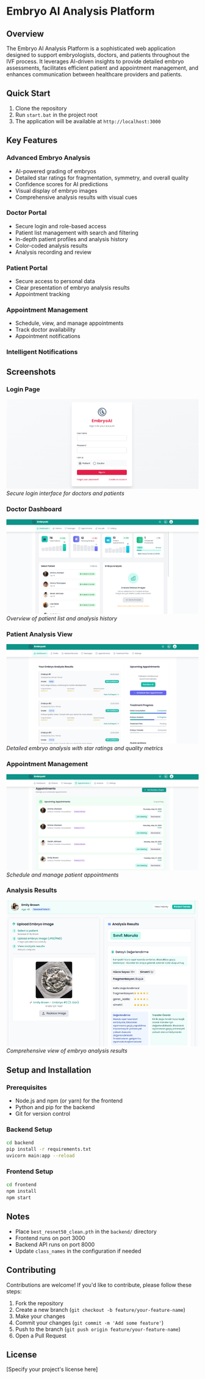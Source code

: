# Embryo AI Analysis Platform

## Overview

The Embryo AI Analysis Platform is a sophisticated web application designed to support embryologists, doctors, and patients throughout the IVF process. It leverages AI-driven insights to provide detailed embryo assessments, facilitates efficient patient and appointment management, and enhances communication between healthcare providers and patients.

## Quick Start

1. Clone the repository
2. Run `start.bat` in the project root
3. The application will be available at `http://localhost:3000`

## Key Features

### Advanced Embryo Analysis
- AI-powered grading of embryos
- Detailed star ratings for fragmentation, symmetry, and overall quality
- Confidence scores for AI predictions
- Visual display of embryo images
- Comprehensive analysis results with visual cues

### Doctor Portal
- Secure login and role-based access
- Patient list management with search and filtering
- In-depth patient profiles and analysis history
- Color-coded analysis results
- Analysis recording and review

### Patient Portal
- Secure access to personal data
- Clear presentation of embryo analysis results
- Appointment tracking

### Appointment Management
- Schedule, view, and manage appointments
- Track doctor availability
- Appointment notifications

### Intelligent Notifications

## Screenshots

### Login Page
![Login Page](/screenshots/login.png)
*Secure login interface for doctors and patients*

### Doctor Dashboard
![Doctor Dashboard](/screenshots/doctor-dashboard.png)
*Overview of patient list and analysis history*

### Patient Analysis View
![Patient Analysis](/screenshots/patient-analysis.png)
*Detailed embryo analysis with star ratings and quality metrics*

### Appointment Management
![Appointments](/screenshots/appointments.png)
*Schedule and manage patient appointments*

### Analysis Results
![Analysis Results](/screenshots/analysis-results.png)
*Comprehensive view of embryo analysis results*

## Setup and Installation

### Prerequisites
- Node.js and npm (or yarn) for the frontend
- Python and pip for the backend
- Git for version control

### Backend Setup
```bash
cd backend
pip install -r requirements.txt
uvicorn main:app --reload
```

### Frontend Setup
```bash
cd frontend
npm install
npm start
```

## Notes

- Place `best_resnet50_clean.pth` in the `backend/` directory
- Frontend runs on port 3000
- Backend API runs on port 8000
- Update `class_names` in the configuration if needed

## Contributing

Contributions are welcome! If you'd like to contribute, please follow these steps:
1. Fork the repository
2. Create a new branch (`git checkout -b feature/your-feature-name`)
3. Make your changes
4. Commit your changes (`git commit -m 'Add some feature'`)
5. Push to the branch (`git push origin feature/your-feature-name`)
6. Open a Pull Request

## License

[Specify your project's license here]

